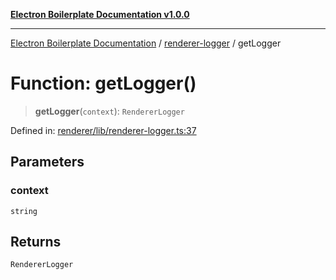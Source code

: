 [**Electron Boilerplate Documentation v1.0.0**](../../README.md)

---

[Electron Boilerplate Documentation](../../modules.md) / [renderer-logger](../README.md) / getLogger

# Function: getLogger()

> **getLogger**(`context`): `RendererLogger`

Defined in: [renderer/lib/renderer-logger.ts:37](https://github.com/wijnand-gritter/electron-boilerplate/blob/c2867786d8264971474ef9a0d9cc5a8943053f07/src/renderer/lib/renderer-logger.ts#L37)

## Parameters

### context

`string`

## Returns

`RendererLogger`
